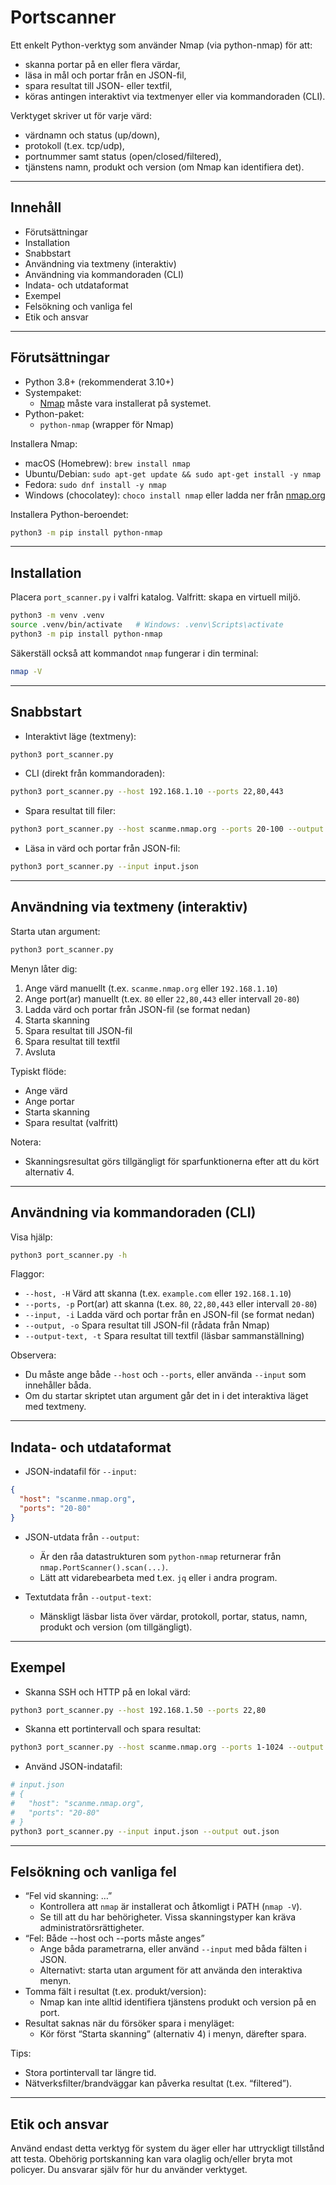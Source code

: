 # Portscanner

Ett enkelt Python-verktyg som använder Nmap (via python-nmap) för att:
- skanna portar på en eller flera värdar,
- läsa in mål och portar från en JSON-fil,
- spara resultat till JSON- eller textfil,
- köras antingen interaktivt via textmenyer eller via kommandoraden (CLI).

Verktyget skriver ut för varje värd:
- värdnamn och status (up/down),
- protokoll (t.ex. tcp/udp),
- portnummer samt status (open/closed/filtered),
- tjänstens namn, produkt och version (om Nmap kan identifiera det).

---

## Innehåll
- Förutsättningar
- Installation
- Snabbstart
- Användning via textmeny (interaktiv)
- Användning via kommandoraden (CLI)
- Indata- och utdataformat
- Exempel
- Felsökning och vanliga fel
- Etik och ansvar

---

## Förutsättningar

- Python 3.8+ (rekommenderat 3.10+)
- Systempaket:
  - [Nmap](https://nmap.org/) måste vara installerat på systemet.
- Python-paket:
  - `python-nmap` (wrapper för Nmap)

Installera Nmap:
- macOS (Homebrew): `brew install nmap`
- Ubuntu/Debian: `sudo apt-get update && sudo apt-get install -y nmap`
- Fedora: `sudo dnf install -y nmap`
- Windows (chocolatey): `choco install nmap` eller ladda ner från [nmap.org](https://nmap.org/download.html)

Installera Python-beroendet:
```bash
python3 -m pip install python-nmap
```

---

## Installation

Placera `port_scanner.py` i valfri katalog. Valfritt: skapa en virtuell miljö.

```bash
python3 -m venv .venv
source .venv/bin/activate   # Windows: .venv\Scripts\activate
python3 -m pip install python-nmap
```

Säkerställ också att kommandot `nmap` fungerar i din terminal:
```bash
nmap -V
```

---

## Snabbstart

- Interaktivt läge (textmeny):
```bash
python3 port_scanner.py
```

- CLI (direkt från kommandoraden):
```bash
python3 port_scanner.py --host 192.168.1.10 --ports 22,80,443
```

- Spara resultat till filer:
```bash
python3 port_scanner.py --host scanme.nmap.org --ports 20-100 --output resultat.json --output-text resultat.txt
```

- Läsa in värd och portar från JSON-fil:
```bash
python3 port_scanner.py --input input.json
```

---

## Användning via textmeny (interaktiv)

Starta utan argument:
```bash
python3 port_scanner.py
```

Menyn låter dig:
1. Ange värd manuellt (t.ex. `scanme.nmap.org` eller `192.168.1.10`)
2. Ange port(ar) manuellt (t.ex. `80` eller `22,80,443` eller intervall `20-80`)
3. Ladda värd och portar från JSON-fil (se format nedan)
4. Starta skanning
5. Spara resultat till JSON-fil
6. Spara resultat till textfil
0. Avsluta

Typiskt flöde:
- Ange värd
- Ange portar
- Starta skanning
- Spara resultat (valfritt)

Notera:
- Skanningsresultat görs tillgängligt för sparfunktionerna efter att du kört alternativ 4.

---

## Användning via kommandoraden (CLI)

Visa hjälp:
```bash
python3 port_scanner.py -h
```

Flaggor:
- `--host, -H`         Värd att skanna (t.ex. `example.com` eller `192.168.1.10`)
- `--ports, -p`        Port(ar) att skanna (t.ex. `80`, `22,80,443` eller intervall `20-80`)
- `--input, -i`        Ladda värd och portar från en JSON-fil (se format nedan)
- `--output, -o`       Spara resultat till JSON-fil (rådata från Nmap)
- `--output-text, -t`  Spara resultat till textfil (läsbar sammanställning)

Observera:
- Du måste ange både `--host` och `--ports`, eller använda `--input` som innehåller båda.
- Om du startar skriptet utan argument går det in i det interaktiva läget med textmeny.

---

## Indata- och utdataformat

- JSON-indatafil för `--input`:
```json
{
  "host": "scanme.nmap.org",
  "ports": "20-80"
}
```

- JSON-utdata från `--output`:
  - Är den råa datastrukturen som `python-nmap` returnerar från `nmap.PortScanner().scan(...)`.
  - Lätt att vidarebearbeta med t.ex. `jq` eller i andra program.

- Textutdata från `--output-text`:
  - Mänskligt läsbar lista över värdar, protokoll, portar, status, namn, produkt och version (om tillgängligt).

---

## Exempel

- Skanna SSH och HTTP på en lokal värd:
```bash
python3 port_scanner.py --host 192.168.1.50 --ports 22,80
```

- Skanna ett portintervall och spara resultat:
```bash
python3 port_scanner.py --host scanme.nmap.org --ports 1-1024 --output scan.json --output-text scan.txt
```

- Använd JSON-indatafil:
```bash
# input.json
# {
#   "host": "scanme.nmap.org",
#   "ports": "20-80"
# }
python3 port_scanner.py --input input.json --output out.json
```

---

## Felsökning och vanliga fel

- “Fel vid skanning: …”
  - Kontrollera att `nmap` är installerat och åtkomligt i PATH (`nmap -V`).
  - Se till att du har behörigheter. Vissa skanningstyper kan kräva administratörsrättigheter.
- “Fel: Både --host och --ports måste anges”
  - Ange båda parametrarna, eller använd `--input` med båda fälten i JSON.
  - Alternativt: starta utan argument för att använda den interaktiva menyn.
- Tomma fält i resultat (t.ex. produkt/version):
  - Nmap kan inte alltid identifiera tjänstens produkt och version på en port.
- Resultat saknas när du försöker spara i menyläget:
  - Kör först “Starta skanning” (alternativ 4) i menyn, därefter spara.

Tips:
- Stora portintervall tar längre tid.
- Nätverksfilter/brandväggar kan påverka resultat (t.ex. “filtered”).

---

## Etik och ansvar

Använd endast detta verktyg för system du äger eller har uttryckligt tillstånd att testa. Obehörig portskanning kan vara olaglig och/eller bryta mot policyer. Du ansvarar själv för hur du använder verktyget.